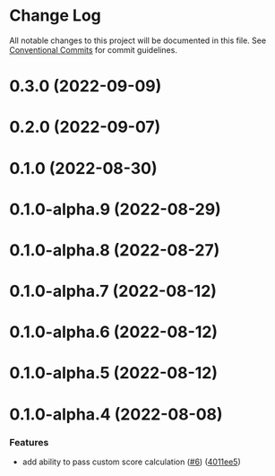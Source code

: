 # Change Log

All notable changes to this project will be documented in this file.
See [Conventional Commits](https://conventionalcommits.org) for commit guidelines.

# 0.3.0 (2022-09-09)



# 0.2.0 (2022-09-07)



# 0.1.0 (2022-08-30)



# 0.1.0-alpha.9 (2022-08-29)



# 0.1.0-alpha.8 (2022-08-27)



# 0.1.0-alpha.7 (2022-08-12)



# 0.1.0-alpha.6 (2022-08-12)



# 0.1.0-alpha.5 (2022-08-12)



# 0.1.0-alpha.4 (2022-08-08)


### Features

* add ability to pass custom score calculation ([#6](https://github.com/bamlab/android-performance-profiler/issues/6)) ([4011ee5](https://github.com/bamlab/android-performance-profiler/commit/4011ee59dfd1b51530974cfaea6a60873e5699fc))
